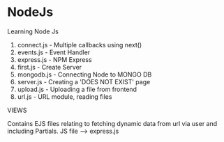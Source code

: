 # NodeJs

Learning Node Js

1. connect.js - Multiple callbacks using next()
2. events.js - Event Handler
3. express.js - NPM Express
4. first.js - Create Server
5. mongodb.js - Connecting Node to MONGO DB
6. server.js - Creating a 'DOES NOT EXIST' page
7. upload.js - Uploading a file from frontend
8. url.js - URL module, reading files

VIEWS

Contains EJS files relating to fetching dynamic data from url via user and including Partials. JS file --> express.js
